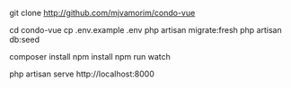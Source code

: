 git clone http://github.com/mjvamorim/condo-vue

cd condo-vue
cp .env.example .env
php artisan migrate:fresh
php artisan db:seed

composer install
npm install
npm run watch

php artisan serve
http://localhost:8000
